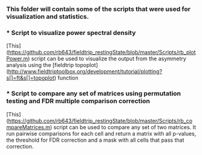 ### This folder will contain some of the scripts that were used for visualization and statistics.

### * Script to visualize power spectral density
[This] (https://github.com/rb643/fieldtrip_restingState/blob/master/Scripts/rb_plotPower.m) script can be used to visualize the output from the asymmetry analysis using the [fieldtrip topoplot] (http://www.fieldtriptoolbox.org/development/tutorial/plotting?s[]=ft&s[]=topoplot) function

### * Script to compare any set of matrices using permutation testing and FDR multiple comparison correction
[This] (https://github.com/rb643/fieldtrip_restingState/blob/master/Scripts/rb_compareMatrices.m) script can be used to compare any set of two matrices. It run pairwise comparisons for each cell and return a matrix with all p-values, the threshold for FDR correction and a mask with all cells that pass that correction.

